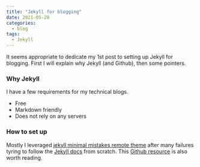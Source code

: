 ```yaml
---
title: "Jekyll for blogging"
date: 2021-05-28
categories:
  - blog
tags:
  - Jekyll
---
```


It seems appropriate to dedicate my 1st post to setting up Jekyll for blogging. First I will explain why Jekyll (and Github), then some pointers.

### Why Jekyll
I have a few requirements for my technical blogs.
- Free
- Markdown friendly
- Does not rely on any servers

### How to set up
Mostly I leveraged [jekyll minimal mistakes remote theme][jekyll-mm] after many failures tyring to follow the [Jekyll docs][jekyll-docs] from scratch. This [Github resource][github-page] is also worth reading.

[jekyll-mm]: https://github.com/mmistakes/mm-github-pages-starter
[jekyll-docs]: https://jekyllrb.com/docs/home
[github-page]: https://docs.github.com/en/pages/setting-up-a-github-pages-site-with-jekyll
